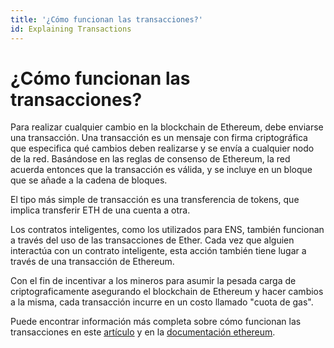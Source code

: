 ```yaml
---
title: '¿Cómo funcionan las transacciones?'
id: Explaining Transactions
---
```


# ¿Cómo funcionan las transacciones?

Para realizar cualquier cambio en la blockchain de Ethereum, debe enviarse una transacción. Una transacción es un mensaje con firma criptográfica que especifica qué cambios deben realizarse y se envía a cualquier nodo de la red. Basándose en las reglas de consenso de Ethereum, la red acuerda entonces que la transacción es válida, y se incluye en un bloque que se añade a la cadena de bloques.

El tipo más simple de transacción es una transferencia de tokens, que implica transferir ETH de una cuenta a otra.

Los contratos inteligentes, como los utilizados para ENS, también funcionan a través del uso de las transacciones de Ether. Cada vez que alguien interactúa con un contrato inteligente, esta acción también tiene lugar a través de una transacción de Ethereum.

Con el fin de incentivar a los mineros para asumir la pesada carga de criptograficamente asegurando el blockchain de Ethereum y hacer cambios a la misma, cada transacción incurre en un costo llamado "cuota de gas".

Puede encontrar información más completa sobre cómo funcionan las transacciones en este [artículo](https://preethikasireddy.medium.com/how-does-ethereum-work-anyway-22d1df506369) y en la [documentación ethereum](https://ethereum.org/en/developers/docs/transactions/).
